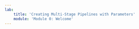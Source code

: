 ```yaml
---
lab:
    title: 'Creating Multi-Stage Pipelines with Parameters'
    module: 'Module 0: Welcome'
---
```

